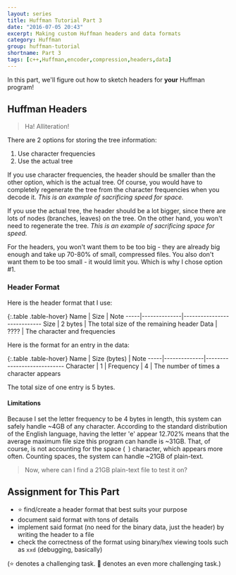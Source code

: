 ```yaml
---
layout: series
title: Huffman Tutorial Part 3
date: "2016-07-05 20:43"
excerpt: Making custom Huffman headers and data formats
category: Huffman
group: huffman-tutorial
shortname: Part 3
tags: [c++,Huffman,encoder,compression,headers,data]
---
```


In this part, we'll figure out how to sketch headers for **your** Huffman
program!


## Huffman Headers

> Ha! Alliteration!

There are 2 options for storing the tree information:

1. Use character frequencies
2. Use the actual tree

If you use character frequencies, the header should be smaller than the other
option, which is the actual tree. Of course, you would have to completely
regenerate the tree from the character frequencies when you decode it. *This is
an example of sacrificing speed for space.*

If you use the actual tree, the header should be a lot bigger, since there are
lots of nodes (branches, leaves) on the tree. On the other hand, you won't need
to regenerate the tree. *This is an example of sacrificing space for speed.*

For the headers, you won't want them to be too big - they are already big
enough and take up 70-80% of small, compressed files. You also don't want them
to be too small - it would limit you. Which is why I chose option #1.


### Header Format

Here is the header format that I use:

{:.table .table-hover}
Name | Size         | Note
-----|--------------|----------------------------
Size | 2 bytes      | The total size of the remaining header
Data | ????         | The character and frequencies

Here is the format for an entry in the data:

{:.table .table-hover}
Name | Size (bytes) | Note
-----|--------------|----------------------------
Character | 1       |
Frequency | 4       | The number of times a character appears

The total size of one entry is 5 bytes.


#### Limitations

Because I set the letter frequency to be 4 bytes in length, this system can
safely handle ~4GB of any character. According to the standard distribution of
the English language, having the letter 'e' appear 12.702% means that the
average maximum file size this program can handle is ~31GB. That, of course, is
not accounting for the space (` `) character, which appears more often.
Counting spaces, the system can handle ~21GB of plain-text.

> Now, where can I find a 21GB plain-text file to test it on?


## Assignment for This Part

- :star: find/create a header format that best suits your purpose
- document said format with tons of details
- implement said format (no need for the binary data, just the header) by
  writing the header to a file
- check the correctness of the format using binary/hex viewing tools such as
  `xxd` (debugging, basically)

(:star: denotes a challenging task. :star2: denotes an even more challenging
  task.)

